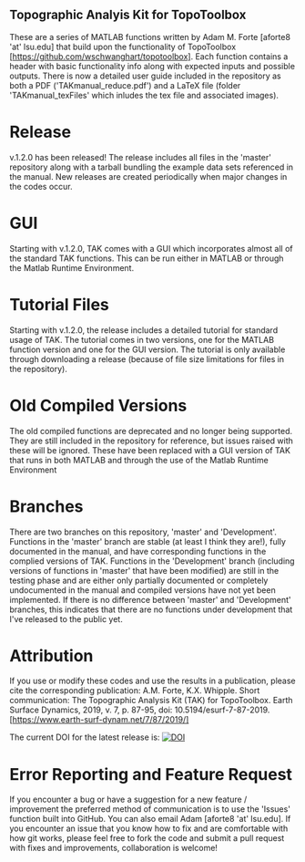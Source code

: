 ## Topographic Analyis Kit for TopoToolbox ##
These are a series of MATLAB functions written by Adam M. Forte [aforte8 'at' lsu.edu] that build upon the functionality of TopoToolbox [https://github.com/wschwanghart/topotoolbox]. Each function contains a header with basic functionality info along with expected inputs and possible outputs. There is now a detailed user guide included in the repository as both a PDF ('TAKmanual_reduce.pdf') and a LaTeX file (folder 'TAKmanual_texFiles' which inludes the tex file and associated images).

# Release
v.1.2.0 has been released! The release includes all files in the 'master' repository along with a tarball bundling the example data sets referenced in the manual. New releases are created periodically when major changes in the codes occur.

# GUI
Starting with v.1.2.0, TAK comes with a GUI which incorporates almost all of the standard TAK functions. This can be run either in MATLAB or through the Matlab Runtime Environment.

# Tutorial Files
Starting with v.1.2.0, the release includes a detailed tutorial for standard usage of TAK. The tutorial comes in two versions, one for the MATLAB function version and one for the GUI version. The tutorial is only available through downloading a release (because of file size limitations for files in the repository). 

# Old Compiled Versions
The old compiled functions are deprecated and no longer being supported. They are still included in the repository for reference, but issues raised with these will be ignored. These have been replaced with a GUI version of TAK that runs in both MATLAB and through the use of the Matlab Runtime Environment

# Branches
There are two branches on this repository, 'master' and 'Development'. Functions in the 'master' branch are stable (at least I think they are!), fully documented in the manual, and have corresponding functions in the complied versions of TAK. Functions in the 'Development' branch (including versions of functions in 'master' that have been modified) are still in the testing phase and are either only partially documented or completely undocumented in the manual and compiled versions have not yet been implemented. If there is no difference between 'master' and 'Development' branches, this indicates that there are no functions under development that I've released to the public yet.

# Attribution 
If you use or modify these codes and use the results in a publication, please cite the corresponding publication:
A.M. Forte, K.X. Whipple. Short communication: The Topographic Analysis Kit (TAK) for TopoToolbox. Earth Surface Dynamics, 2019, v. 7, p. 87-95, doi: 10.5194/esurf-7-87-2019. 
[https://www.earth-surf-dynam.net/7/87/2019/]

The current DOI for the latest release is:
[![DOI](https://zenodo.org/badge/70010178.svg)](https://zenodo.org/badge/latestdoi/70010178)

# Error Reporting and Feature Request
If you encounter a bug or have a suggestion for a new feature / improvement the preferred method of communication is to use the 'Issues' function built into GitHub. You can also email Adam [aforte8 'at' lsu.edu]. If you encounter an issue that you know how to fix and are comfortable with how git works, please feel free to fork the code and submit a pull request with fixes and improvements, collaboration is welcome!

